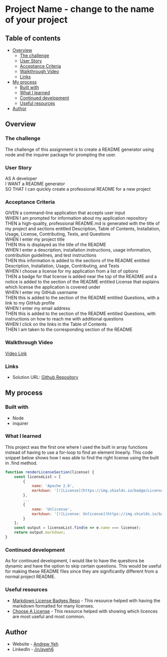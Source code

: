 # Project Name - change to the name of your project

## Table of contents

- [Overview](#overview)
  - [The challenge](#the-challenge)
  - [User Story](#user-story)
  - [Acceptance Criteria](#acceptance-criteria)
  - [Walkthrough Video](#screenshot)
  - [Links](#links)
- [My process](#my-process)
  - [Built with](#built-with)
  - [What I learned](#what-i-learned)
  - [Continued development](#continued-development)
  - [Useful resources](#useful-resources)
- [Author](#author)

## Overview

### The challenge

The challenge of this assignment is to create a README generator using node and the inquirer package for prompting the user.

### User Story

AS A developer  
I WANT a README generator  
SO THAT I can quickly create a professional README for a new project  

### Acceptance Criteria

GIVEN a command-line application that accepts user input  
WHEN I am prompted for information about my application repository  
THEN a high-quality, professional README.md is generated with the title of my project and sections entitled Description, Table of Contents, Installation, Usage, License, Contributing, Tests, and Questions  
WHEN I enter my project title  
THEN this is displayed as the title of the README  
WHEN I enter a description, installation instructions, usage information, contribution guidelines, and test instructions  
THEN this information is added to the sections of the README entitled Description, Installation, Usage, Contributing, and Tests  
WHEN I choose a license for my application from a list of options  
THEN a badge for that license is added near the top of the README and a notice is added to the section of the README entitled License that explains which license the application is covered under  
WHEN I enter my GitHub username  
THEN this is added to the section of the README entitled Questions, with a link to my GitHub profile  
WHEN I enter my email address  
THEN this is added to the section of the README entitled Questions, with instructions on how to reach me with additional questions  
WHEN I click on the links in the Table of Contents  
THEN I am taken to the corresponding section of the README  

### Walkthrough Video

[Video Link](https://drive.google.com/file/d/15SQFfurqskW5ukiBDokk5fgiaDmZtTcN/view?usp=sharing)

### Links

- Solution URL: [Github Repository](https://github.com/ayeh6/README-Generator)

## My process

### Built with

- Node
- inquirer

### What I learned

This project was the first one where I used the built in array functions instead of having to use a for-loop to find an element linearly. This code snippet below shows how I was able to find the right license using the built in .find method.
```js
function renderLicenseSection(license) {
    const licenseList = [
        {
            name: 'Apache 2.0',
            markdown: '[![License](https://img.shields.io/badge/License-Apache_2.0-blue.svg)](https://opensource.org/licenses/Apache-2.0)',
        },
        ...
        {
            name: 'Unlicense',
            markdown: '[![License: Unlicense](https://img.shields.io/badge/license-Unlicense-blue.svg)](http://unlicense.org/)',
        }
    ];
    const output = licenseList.find(e => e.name === license);
    return output.markdown;
}
```

### Continued development

As for continued development, I would like to have the questions be dynamic and have the option to skip certain questions. This would be useful for making these README files since they are significantly different from a normal project README.

### Useful resources

- [Markdown License Badges Repo](https://gist.github.com/lukas-h/2a5d00690736b4c3a7ba#file-license-badges-md) - This resource helped with having the markdown formatted for many licenses.
- [Choose A License](https://choosealicense.com/) - This resource helped with showing which licences are most useful and most common.

## Author

- Website - [Andrew Yeh](https://ayeh6.github.io/Yeh-Andrew-Portfolio-Website/)
- LinkedIn - [/in/ayeh6](https://www.linkedin.com/in/ayeh6/)
